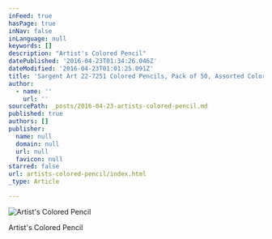 ```yaml
---
inFeed: true
hasPage: true
inNav: false
inLanguage: null
keywords: []
description: "Artist's Colored Pencil"
datePublished: '2016-04-23T01:34:26.046Z'
dateModified: '2016-04-23T01:01:25.091Z'
title: 'Sargent Art 22-7251 Colored Pencils, Pack of 50, Assorted Colors'
author:
  - name: ''
    url: ''
sourcePath: _posts/2016-04-23-artists-colored-pencil.md
published: true
authors: []
publisher:
  name: null
  domain: null
  url: null
  favicon: null
starred: false
url: artists-colored-pencil/index.html
_type: Article

---
```

![Artist's Colored Pencil](https://the-grid-user-content.s3-us-west-2.amazonaws.com/71b5a51a-90bd-49bc-8927-76d61d0b7806.jpg)

Artist's Colored Pencil